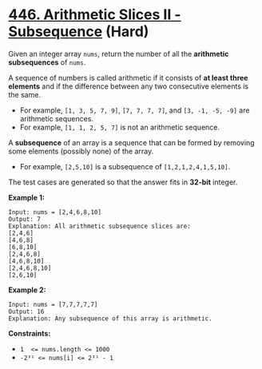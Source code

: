 # [446. Arithmetic Slices II - Subsequence][link] (Hard)

[link]: https://leetcode.com/problems/arithmetic-slices-ii-subsequence/

Given an integer array `nums`, return the number of all the **arithmetic subsequences** of `nums`.

A sequence of numbers is called arithmetic if it consists of **at least three elements** and if the
difference between any two consecutive elements is the same.

- For example, `[1, 3, 5, 7, 9]`, `[7, 7, 7, 7]`, and `[3, -1, -5, -9]` are arithmetic sequences.
- For example, `[1, 1, 2, 5, 7]` is not an arithmetic sequence.

A **subsequence** of an array is a sequence that can be formed by removing some elements (possibly
none) of the array.

- For example, `[2,5,10]` is a subsequence of `[1,2,1,2,4,1,5,10]`.

The test cases are generated so that the answer fits in **32-bit** integer.

**Example 1:**

```
Input: nums = [2,4,6,8,10]
Output: 7
Explanation: All arithmetic subsequence slices are:
[2,4,6]
[4,6,8]
[6,8,10]
[2,4,6,8]
[4,6,8,10]
[2,4,6,8,10]
[2,6,10]
```

**Example 2:**

```
Input: nums = [7,7,7,7,7]
Output: 16
Explanation: Any subsequence of this array is arithmetic.
```

**Constraints:**

- `1  <= nums.length <= 1000`
- `-2³¹ <= nums[i] <= 2³¹ - 1`
